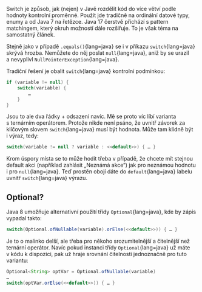 Switch je způsob, jak (nejen) v&nbsp;Javě rozdělit kód do více větví podle hodnoty kontrolní proměnné. Použít jde tradičně na ordinální datové typy, enumy a&nbsp;od Java&nbsp;7 na řetězce. Java&nbsp;17 čerstvě přichází s&nbsp;pattern matchingem, který okruh možností dále rozšiřuje. To je však téma na samostatný článek.

Stejně jako v&nbsp;případě `.equals()`{lang=java} se i&nbsp;v&nbsp;příkazu `switch`{lang=java} skrývá hrozba. Nemůžete do něj poslat `null`{lang=java}, aniž by se urazil a&nbsp;nevyplivl `NullPointerException`{lang=java}.

Tradiční řešení je obalit `switch`{lang=java} kontrolní podmínkou:

```java
if (variable != null) {
    switch(variable) {
        …
    }
}
```

Jsou to ale dva řádky +&nbsp;odsazení navíc. Mě se proto víc líbí varianta s&nbsp;ternárním operátorem. Protože nikde není psáno, že uvnitř závorek za klíčovým slovem `switch`{lang=java} musí být hodnota. Může tam klidně být i&nbsp;výraz, tedy:

```java
switch(variable != null ? variable : <<default>>) { … }
```

Krom úspory místa se to může hodit třeba v&nbsp;případě, že chcete mít stejnou default akci (například zahlásit „Neznámá akce“) jak pro neznámou hodnotu i&nbsp;pro `null`{lang=java}. Teď prostěn obojí dáte do `default`{lang=java} labelu uvnitř `switch`{lang=java} výrazu.

## Optional?

Java&nbsp;8 umožňuje alternativní použití třídy `Optional`{lang=java}, kde by zápis vypadal takto:

```java
switch(Optional.ofNullable(variable).orElse(<<default>>)) { … }
```

Je to o&nbsp;malinko delší, ale třeba pro někoho srozumitelnější a&nbsp;čitelnější než ternární operátor. Navíc pokud instanci třídy `Optional`{lang=java} už máte v&nbsp;kódu k&nbsp;dispozici, pak už hraje srovnání čitelnosti jednoznačně pro tuto variantu:

```java
Optional<String> optVar = Optional.ofNullable(variable)
…
switch(optVar.orElse(<<default>>)) { … }
```